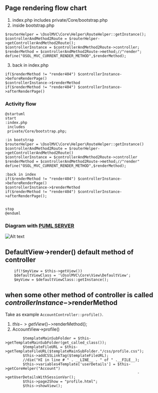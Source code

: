 ## Page rendering flow chart

1. index.php includes  private/Core/bootstrap.php
2. inside bootstrap.php
```
$routerHelper = \OsolMVC\Core\Helper\RouteHelper::getInstance();
$controllerAndMethod2Route = $routerHelper->getControllerAndMethod2Route();
$controllerInstance = $controllerAndMethod2Route->controller;
$renderMethod = $controllerAndMethod2Route->method;//"render";
define("OSOL_MVC_CURRENT_RENDER_METHOD",$renderMethod);
```
3. back in index.php

```
if($renderMethod != "render404") $controllerInstance->beforeRenderPage()
$controllerInstance->$renderMethod
if($renderMethod != "render404") $controllerInstance->afterRenderPage()
```

### Activity flow
```
@startuml
start
:index.php
 includes 
 private/Core/bootstrap.php;
 
:in bootstrap
$routerHelper = \OsolMVC\Core\Helper\RouteHelper::getInstance()
$controllerAndMethod2Route = $routerHelper->getControllerAndMethod2Route()
$controllerInstance = $controllerAndMethod2Route->controller
$renderMethod = $controllerAndMethod2Route->method;//"render"
define("OSOL_MVC_CURRENT_RENDER_METHOD",$renderMethod);

:back in index
if($renderMethod != "render404") $controllerInstance->beforeRenderPage()
$controllerInstance->$renderMethod
if($renderMethod != "render404") $controllerInstance->afterRenderPage();


stop
@enduml
```
### Diagram with [PUML SERVER](http://www.plantuml.com/plantuml/uml/SyfFKj2rKt3CoKnELR1Io4ZDoSa70000)

![Alt text](file://pageRendering.png "Text on mouseover")

## DefaultView->render() default method of controller


```
	if(!$myView = $this->getView())
	$defaultViewClass = '\OsolMVC\Core\View\DefaultView';
	$myView = $defaultViewClass::getInstance();
```

## when some other method of controller is called $controllerInstance->$renderMethod	


Take as example `AccountController::profile()`.
1. $this->getView()->$renderMethod();
2. AccountView->profile()
```
		$templateMainSubFolder = $this->getTemplateMainSubFolder(get_called_class());
		$templateFileURL = $this->getTemplateFileURL($templateMainSubFolder."/css/profile.css");
		$this->addCSSLinkTag($templateFileURL);
		//die("HI in line # " . __LINE__ . " of " .__FILE__);		
		$this->variables4Template['userDetails'] = $this->getCoreHelper("Account")
															->getUserDetailsWithSessionVar();
		$this->page2Show = "profile.html";
		$this->showView();
```		
